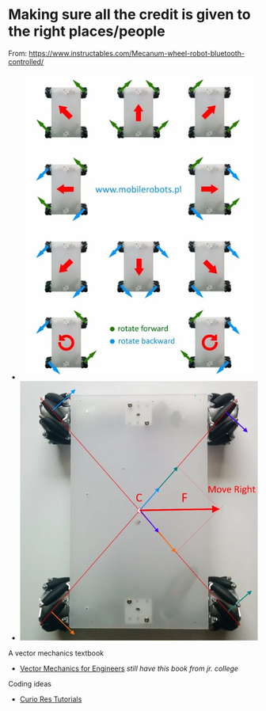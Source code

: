 # Making sure all the credit is given to the right places/people

From: https://www.instructables.com/Mecanum-wheel-robot-bluetooth-controlled/

- ![file concept-view.webp](concept-view.webp)
- ![file vector-view.webp](vector-view.webp)

A vector mechanics textbook
- [Vector Mechanics for Engineers](https://www.amazon.com/Vector-Mechanics-Engineers-Ferdinand-Beer/dp/0070043892/ref=sr_1_1?crid=8D57ELZF64NY&keywords=isbn+0-07-004389-2&qid=1685130083&s=books&sprefix=isbn+0-07-004389-2%2Cstripbooks%2C119&sr=1-1) *still have this book from jr. college*

Coding ideas
- [Curio Res Tutorials](https://github.com/curiores/ArduinoTutorials)
